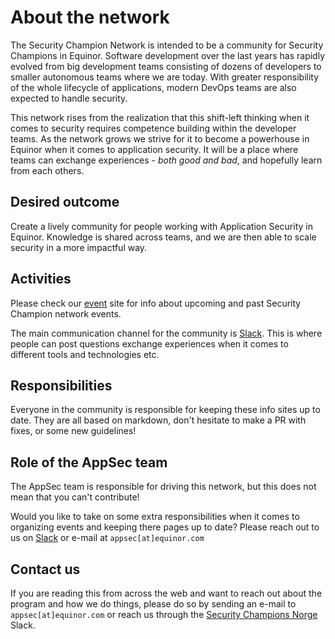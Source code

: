 # About the network

The Security Champion Network is intended to be a community for Security Champions in Equinor. Software development over the last years has rapidly evolved from big development teams consisting of dozens of developers to smaller autonomous teams where we are today. With greater responsibility of the whole lifecycle of applications, modern DevOps teams are also expected to handle security.

This network rises from the realization that this shift-left thinking when it comes to security requires competence building within the developer teams. As the network grows we strive for it to become a powerhouse in Equinor when it comes to application security. It will be a place where teams can exchange experiences - _both good and bad_, and hopefully learn from each others.

## Desired outcome

Create a lively community for people working with Application Security in Equinor. Knowledge is shared across teams, and we are then able to scale security in a more impactful way.

## Activities

Please check our [event](./events/index.md) site for info about upcoming and past Security Champion network events.

The main communication channel for the community is [Slack](https://app.slack.com/client/T02JL00JU/CMM6FSW5V). This is where people can post questions exchange experiences when it comes to different tools and technologies etc.

## Responsibilities

Everyone in the community is responsible for keeping these info sites up to date. They are all based on markdown, don't hesitate to make a PR with fixes, or some new guidelines!

## Role of the AppSec team

The AppSec team is responsible for driving this network, but this does not mean that you can't contribute!

Would you like to take on some extra responsibilities when it comes to organizing events and keeping there pages up to date? Please reach out to us on [Slack](https://app.slack.com/client/T02JL00JU/CMM6FSW5V) or e-mail at ``appsec[at]equinor.com``

## Contact us

If you are reading this from across the web and want to reach out about the program and how we do things, please do so by sending an e-mail to ``appsec[at]equinor.com`` or reach us through the [Security Champions Norge](https://security-champions-no.slack.com/) Slack.
